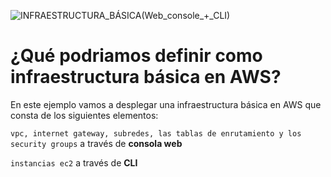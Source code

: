 ![INFRAESTRUCTURA_BÁSICA(Web_console_+_CLI)](https://user-images.githubusercontent.com/126183973/224091239-79be2a85-99d9-4f3d-9916-71275b6501db.png)

# ¿Qué podriamos definir como **infraestructura básica** en AWS?
En este ejemplo vamos a desplegar una infraestructura básica en AWS que consta de los siguientes elementos:

```vpc, internet gateway, subredes, las tablas de enrutamiento y los security groups``` a través de **consola web**

```instancias ec2``` a través de **CLI**


